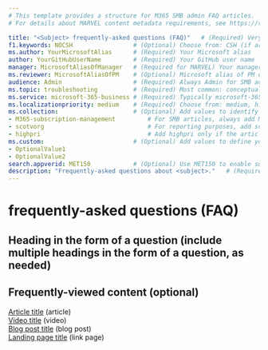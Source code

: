 ```yaml
---
# This template provides a structure for M365 SMB admin FAQ articles.
# For details about MARVEL content metadata requirements, see https://review.docs.microsoft.com/office-authoring-guide/metadata-for-marvel-content-on-docs

title: "<Subject> frequently-asked questions (FAQ)"   # (Required) Very important for SEO. See https://aka.ms/seo-for-writers-cheat-sheet
f1.keywords: NOCSH                 # (Optional) Choose from: CSH (if article is called from in-app UX), NOCSH (if article is not called from in-app UX)
ms.author: YourMicrosoftAlias      # (Required) Your Microsoft alias
author: YourGitHubUserName         # (Required) Your GitHub user name
manager: MicrosoftAliasOfManager   # (Required for MARVEL) Your manager's Microsoft alias
ms.reviewer: MicrosoftAliasOfPM    # (Optional) Microsoft alias of PM owner(s) or SME(s). Include as a best practice to streamline article maintenance. Separate multiple aliases with a comma.
audience: Admin                    # (Required) Always Admin for SMB admin articles (options: Admin, ITPro, Developer)
ms.topic: troubleshooting          # (Required) Most common: conceptual, overview, how-to, troubleshooting, hub-page, landing-page. See metadata requirements link above for complete list. 
ms.service: microsoft-365-business # (Required) Typically microsoft-365-business for SMB admin articles. See metadata requirements link above for other product- or service-specific values.
ms.localizationpriority: medium    # (Required) Choose from: medium, high, null
ms.collection:                     # (Optional) Add values to identify specific content sets, if needed, or see metadata requirements link above for list of existing values.
- M365-subscription-management         # For SMB articles, always add M365-subscription-management.
- scotvorg                             # For reporting purposes, add scotvorg to all articles owned by scotv's team.
- highpri                              # Add highpri only if the article is strategically critical for VSBs.
ms.custom:                         # (Optional) Add values to define your own content collections, if needed. Per guidance, use this field sparingly. 
- OptionalValue1
- OptionalValue2
search.appverid: MET150            # (Optional) Use MET150 to enable surfacing of the article in the help pane in the M365 admin center.
description: "Frequently-asked questions about <subject>."   # (Required) Important for SEO. Recommended character length is 115-145 characters.
---
```


# <Subject> frequently-asked questions (FAQ)

<!-- Add intro text here. Include the phrase "frequently-asked questions" for SEO, and indicate that if they can't find an answer to their question, they should let us know by leaving a comment on the page so we can consider adding their question to the article. -->

## Heading in the form of a question (include multiple headings in the form of a question, as needed)

<!-- Provide an answer to the question here. Include links to articles that provide more detail, if appropriate. -->
<!-- Partner with Support and use metrics to ensure the questions in this FAQ article are ones customers are frequently asking, as opposed to questions the product team thinks should be included. -->

## Frequently-viewed content (optional)

<!-- Include a list of links to frequently-viewed content related to the subject of the FAQs. Do NOT use bullets. Next to each link, include the content type (choose from: article, video, blog post, link page) in parentheses. See examples below. -->

[Article title](https://docs.microsoft.com/microsoft-365/admin/admin-overview/about-the-admin-center) (article)\
[Video title](https://www.aka.ms/M365Btraining) (video)\
[Blog post title](https://techcommunity.microsoft.com/t5/office-365-blog/office-365-groups-ignite-recap/ba-p/1036796) (blog post)\
[Landing page title](https://www.aka.ms/M365Btraining) (link page)